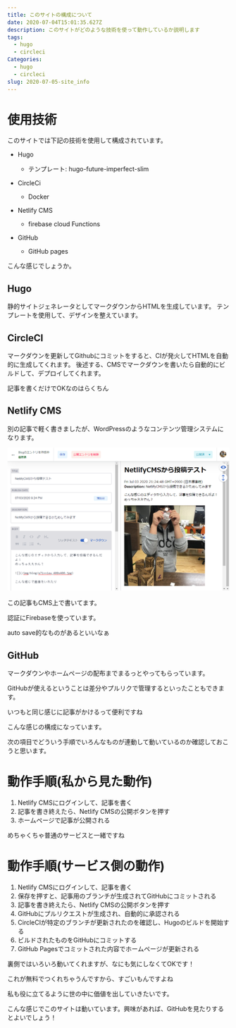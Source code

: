 ```yaml
---
title: このサイトの構成について
date: 2020-07-04T15:01:35.627Z
description: このサイトがどのような技術を使って動作しているか説明します
tags:
  - hugo
  - circleci
Categories:
  - hugo
  - circleci
slug: 2020-07-05-site_info
---
```

# 使用技術

このサイトでは下記の技術を使用して構成されています。

* Hugo

  * テンプレート: hugo-future-imperfect-slim
* CircleCi

  * Docker
* Netlify CMS

  * firebase cloud Functions
* GitHub

  * GitHub pages

こんな感じでしょうか。

## Hugo

静的サイトジェネレータとしてマークダウンからHTMLを生成しています。
テンプレートを使用して、デザインを整えています。

## CircleCI

マークダウンを更新してGithubにコミットをすると、CIが発火してHTMLを自動的に生成してくれます。
後述する、CMSでマークダウンを書いたら自動的にビルドして、デプロイしてくれます。

記事を書くだけでOKなのはらくちん

## Netlify CMS

別の記事で軽く書きましたが、WordPressのようなコンテンツ管理システムになります。

![](/img/blog/2020-07-04_23h42_31.png)

この記事もCMS上で書いてます。

認証にFirebaseを使っています。

auto save的なものがあるといいなぁ

## GitHub

マークダウンやホームページの配布までまるっとやってもらっています。

GitHubが使えるということは差分やプルリクで管理するといったこともできます。

いつもと同じ感じに記事がかけるって便利ですね

こんな感じの構成になっています。

次の項目でどういう手順でいろんなものが連動して動いているのか確認しておこうと思います。

# 動作手順(私から見た動作)

1. Netlify CMSにログインして、記事を書く
2. 記事を書き終えたら、Netlify CMSの公開ボタンを押す
3. ホームページで記事が公開される

めちゃくちゃ普通のサービスと一緒ですね

# 動作手順(サービス側の動作)

1. Netlify CMSにログインして、記事を書く
2. 保存を押すと、記事用のブランチが生成されてGitHubにコミットされる
3. 記事を書き終えたら、Netlify CMSの公開ボタンを押す
4. GitHubにプルリクエストが生成され、自動的に承認される
5. CircleCIが特定のブランチが更新されたのを確認し、Hugoのビルドを開始する
6. ビルドされたものをGitHubにコミットする
7. GitHub Pagesでコミットされた内容でホームページが更新される

裏側ではいろいろ動いてくれますが、なにも気にしなくてOKです！

これが無料でつくれちゃうんですから、すごいもんですよね

私も役に立てるように世の中に価値を出していきたいです。

こんな感じでこのサイトは動いています。興味があれば、GitHubを見たりするとよいでしょう！